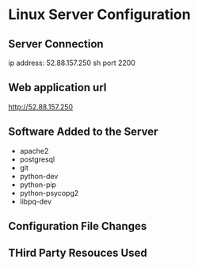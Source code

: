 # Linux Server Configuration

## Server Connection
ip address: 52.88.157.250
sh port 2200

## Web application url
http://52.88.157.250

## Software Added to the Server
* apache2
* postgresql
* git
* python-dev
* python-pip
* python-psycopg2
* libpq-dev

## Configuration File Changes


## THird Party Resouces Used

